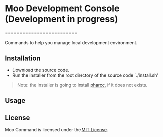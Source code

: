 # Moo Development Console (Development in progress)
=========================

Commands to help you manage local development environment.

Installation
--------------------

- Download the source code.
- Run the installer from the root directory of the source code `./install.sh'

> Note: the installer is going to install [pharcc](https://github.com/cbednarski/pharcc/releases/download/v0.2.3/pharcc.phar), if it does not exists.

Usage
--------


License
-------

Moo Command is licensed under the [MIT License](LICENSE.md).
